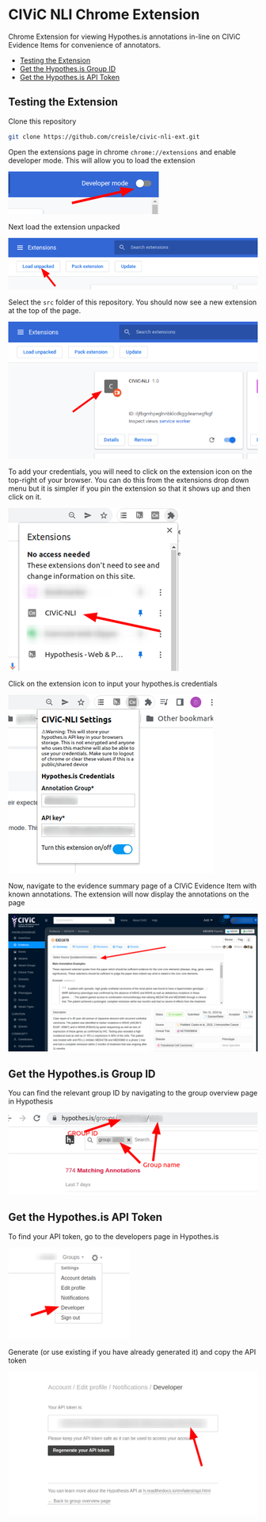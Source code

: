 # CIViC NLI Chrome Extension

Chrome Extension for viewing Hypothes.is annotations in-line on CIViC Evidence Items for convenience of annotators.

- [Testing the Extension](#testing-the-extension)
- [Get the Hypothes.is Group ID](#get-the-hypothesis-group-id)
- [Get the Hypothes.is API Token](#get-the-hypothesis-api-token)

## Testing the Extension

Clone this repository

```bash
git clone https://github.com/creisle/civic-nli-ext.git
```

Open the extensions page in chrome `chrome://extensions` and enable developer mode. This will allow you to load the extension

![dev mode](./docs/images/chrome-dev-mode.png)

Next load the extension unpacked

![load unpacked](./docs/images/chrome-load-unpacked.png)

Select the `src` folder of this repository. You should now see a new extension at the top of the page.

![new ext](./docs/images/chrome-new-ext.png)

To add your credentials, you will need to  click on the extension icon on the top-right of your browser. You can do this from the extensions drop down menu but it is simpler if you pin the extension so that it shows up and then click on it.

![load unpacked](./docs/images/ext-panel.png)

Click on the extension icon to input your hypothes.is credentials

![ext credentials](./docs/images/ext-credentials.png)

Now, navigate to the evidence summary page of a CIViC Evidence Item with known annotations. The extension will now display the annotations on the page

![display](./docs/images/civic-nli-annotations.png)

## Get the Hypothes.is Group ID

You can find the relevant group ID by navigating to the group overview page in Hypothesis

![hyp group ID](./docs/images/hyp-group-id.png)

## Get the Hypothes.is API Token

To find your API token, go to the developers page in Hypothes.is

![developers page](./docs/images/hyp-developer.png)

Generate (or use existing if you have already generated it) and copy the API token

![token](./docs/images/hyp-token.png)
